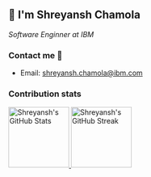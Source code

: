 <h2> 👋 I'm Shreyansh Chamola</h2>
<p><em>Software Enginner at IBM</em></p>

### Contact me 📱
+ Email: shreyansh.chamola@ibm.com


### Contribution stats

<a href="https://github.com/schamola">
<img height="120px" src="https://github-readme-stats.vercel.app/api?username=schamola&count_private=true&show_icons=true&hide_title=true&include_all_commits=true&theme=radical&line_height=21" alt="Shreyansh's GitHub Stats"/>
</a>
<a href="https://git.io/streak-stats">
<img height="120px" src="http://github-readme-streak-stats.herokuapp.com?user=schamola&theme=radical&line_height=21&card_width=650" alt="Shreyansh's GitHub Streak"/>
</a>
